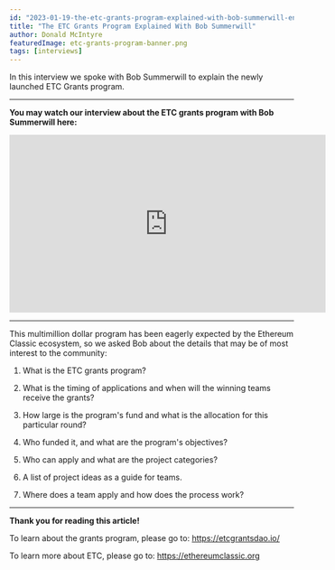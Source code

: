```yaml
---
id: "2023-01-19-the-etc-grants-program-explained-with-bob-summerwill-en"
title: "The ETC Grants Program Explained With Bob Summerwill"
author: Donald McIntyre
featuredImage: etc-grants-program-banner.png
tags: [interviews]
---
```


In this interview we spoke with Bob Summerwill to explain the newly launched ETC Grants program.

---
**You may watch our interview about the ETC grants program with Bob Summerwill here:**

<iframe width="560" height="315" src="https://www.youtube.com/embed/fv3G9adHNcA" title="YouTube video player" frameborder="0" allow="accelerometer; autoplay; clipboard-write; encrypted-media; gyroscope; picture-in-picture; web-share" allowfullscreen></iframe>

---

This multimillion dollar program has been eagerly expected by the Ethereum Classic ecosystem, so we asked Bob about the details that may be of most interest to the community:

1. What is the ETC grants program?

2. What is the timing of applications and when will the winning teams receive the grants?

3. How large is the program's fund and what is the allocation for this particular round?

4. Who funded it, and what are the program's objectives?

5. Who can apply and what are the project categories?

6. A list of project ideas as a guide for teams.

7. Where does a team apply and how does the process work?

---

**Thank you for reading this article!**

To learn about the grants program, please go to: https://etcgrantsdao.io/

To learn more about ETC, please go to: https://ethereumclassic.org
